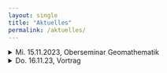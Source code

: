 ```yaml
---
layout: single
title: "Aktuelles"
permalink: /aktuelles/
---
```


<details>
  <summary>Mi. 15.11.2023, Oberseminar Geomathematik</summary>
  
  ### Oberseminar Geomathematik
 <p>C*-algebras and noncommutative topology.<br>
Mittwoch, den 15. November 2023, 12:30 Uhr, Raum ENC-B 205 ,<br>

Referent: Dr. Masayoshi Kaneda<br>
 
 (Universität Göttingen)</p>
 <p>Wir laden alle Interessenten herzlich zum Vortrag ein.</p>
</details>

<details>
  <summary>Do. 16.11.23, Vortrag</summary>
  
  ### Vortrag
  <p>Embedded Ethics in Mathematics<br>
 

Donnerstag, 16. November 2023, 10:15 Uhr, in der AGORA 42 (EN - B 222)<br>
 

Referent:<br>

  Dennis Müller<br>
 

(Aachen)</p>
<p>Abstract: Ethics in Mathematics is often taught through standalone courses and separate seminars. But how can we take the next step and embed the teaching of ethical awareness into the other mathematics courses at the undergraduate level? Standalone courses are often not enough to develop and maintain ethical awareness at a level that is applicable and useable in practice. As future mathematicians, students may require additional training to navigate the plurality of ethical questions that can manifest in mathematical work. Maintaining ethical reasoning skills by integrating them into other mathematical courses may thus be necessary. In this talk, I will explain the recent approach taken by our Cambridge University Ethics in Mathematics Project and introduce our new teaching resources on this topic.</p>
<p>Wir laden alle Interessenten herzlich zum Vortrag ein.</p>
</details>
